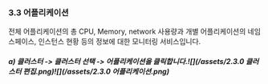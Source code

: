 ### 3.3 어플리케이션

전체 어플리케이션의 총 CPU, Memory, network 사용량과 개별 어플리케이션의 네임스페이스, 인스턴스 현황 등의 정보에 대한 모니터링 서비스입니다.

##### a\)    클러스터 -&gt; 클러스터 선택 -&gt; 어플리케이션을 클릭합니다.![](/assets/2.3.0 클러스터 편집.png)![](/assets/2.3.0 어플리케이션.png)



